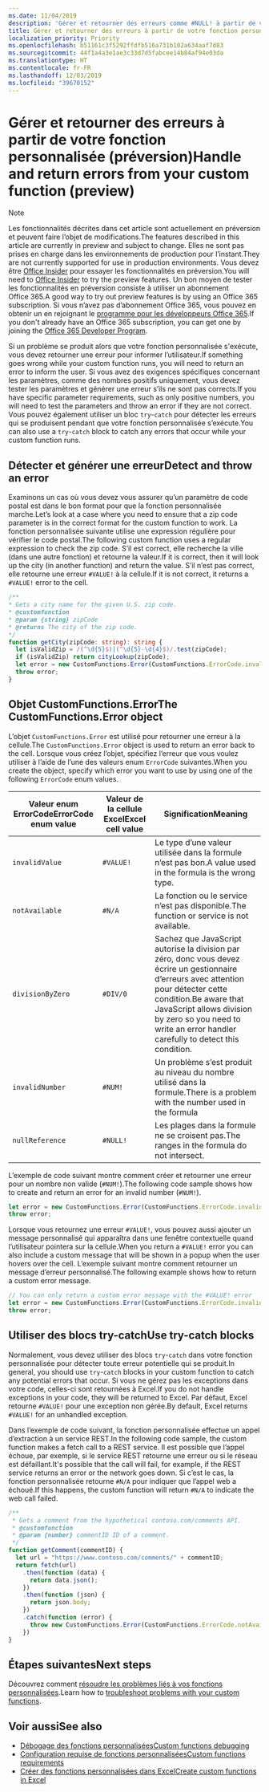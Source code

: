 ```yaml
---
ms.date: 11/04/2019
description: 'Gérer et retourner des erreurs comme #NULL! à partir de votre fonction personnalisée'
title: Gérer et retourner des erreurs à partir de votre fonction personnalisée (préversion)
localization_priority: Priority
ms.openlocfilehash: b51161c3f5292ffdfb516a731b102a634aaf7d83
ms.sourcegitcommit: 44f1a4a3e1ae3c33d7d5fabcee14b84af94e03da
ms.translationtype: HT
ms.contentlocale: fr-FR
ms.lasthandoff: 12/03/2019
ms.locfileid: "39670152"
---
```

# <a name="handle-and-return-errors-from-your-custom-function-preview"></a><span data-ttu-id="cbeb1-104">Gérer et retourner des erreurs à partir de votre fonction personnalisée (préversion)</span><span class="sxs-lookup"><span data-stu-id="cbeb1-104">Handle and return errors from your custom function (preview)</span></span>

> [!NOTE]
> <span data-ttu-id="cbeb1-105">Les fonctionnalités décrites dans cet article sont actuellement en préversion et peuvent faire l’objet de modifications.</span><span class="sxs-lookup"><span data-stu-id="cbeb1-105">The features described in this article are currently in preview and subject to change.</span></span> <span data-ttu-id="cbeb1-106">Elles ne sont pas prises en charge dans les environnements de production pour l’instant.</span><span class="sxs-lookup"><span data-stu-id="cbeb1-106">They are not currently supported for use in production environments.</span></span> <span data-ttu-id="cbeb1-107">Vous devez être [Office Insider](https://insider.office.com/join) pour essayer les fonctionnalités en préversion.</span><span class="sxs-lookup"><span data-stu-id="cbeb1-107">You will need to [Office Insider](https://insider.office.com/join) to try the preview features.</span></span>  <span data-ttu-id="cbeb1-108">Un bon moyen de tester les fonctionnalités en préversion consiste à utiliser un abonnement Office 365.</span><span class="sxs-lookup"><span data-stu-id="cbeb1-108">A good way to try out preview features is by using an Office 365 subscription.</span></span> <span data-ttu-id="cbeb1-109">Si vous n’avez pas d’abonnement Office 365, vous pouvez en obtenir un en rejoignant le [programme pour les développeurs Office 365](https://developer.microsoft.com/office/dev-program).</span><span class="sxs-lookup"><span data-stu-id="cbeb1-109">If you don't already have an Office 365 subscription, you can get one by joining the [Office 365 Developer Program](https://developer.microsoft.com/office/dev-program).</span></span>

<span data-ttu-id="cbeb1-110">Si un problème se produit alors que votre fonction personnalisée s'exécute, vous devez retourner une erreur pour informer l’utilisateur.</span><span class="sxs-lookup"><span data-stu-id="cbeb1-110">If something goes wrong while your custom function runs, you will need to return an error to inform the user.</span></span> <span data-ttu-id="cbeb1-111">Si vous avez des exigences spécifiques concernant les paramètres, comme des nombres positifs uniquement, vous devez tester les paramètres et générer une erreur s’ils ne sont pas corrects.</span><span class="sxs-lookup"><span data-stu-id="cbeb1-111">If you have specific parameter requirements, such as only positive numbers, you will need to test the parameters and throw an error if they are not correct.</span></span> <span data-ttu-id="cbeb1-112">Vous pouvez également utiliser un bloc `try`-`catch` pour détecter les erreurs qui se produisent pendant que votre fonction personnalisée s’exécute.</span><span class="sxs-lookup"><span data-stu-id="cbeb1-112">You can also use a `try`-`catch` block to catch any errors that occur while your custom function runs.</span></span>

## <a name="detect-and-throw-an-error"></a><span data-ttu-id="cbeb1-113">Détecter et générer une erreur</span><span class="sxs-lookup"><span data-stu-id="cbeb1-113">Detect and throw an error</span></span>

<span data-ttu-id="cbeb1-114">Examinons un cas où vous devez vous assurer qu’un paramètre de code postal est dans le bon format pour que la fonction personnalisée marche.</span><span class="sxs-lookup"><span data-stu-id="cbeb1-114">Let’s look at a case where you need to ensure that a zip code parameter is in the correct format for the custom function to work.</span></span> <span data-ttu-id="cbeb1-115">La fonction personnalisée suivante utilise une expression régulière pour vérifier le code postal.</span><span class="sxs-lookup"><span data-stu-id="cbeb1-115">The following custom function uses a regular expression to check the zip code.</span></span> <span data-ttu-id="cbeb1-116">S’il est correct, elle recherche la ville (dans une autre fonction) et retourne la valeur.</span><span class="sxs-lookup"><span data-stu-id="cbeb1-116">If it is correct, then it will look up the city (in another function) and return the value.</span></span> <span data-ttu-id="cbeb1-117">S’il n’est pas correct, elle retourne une erreur `#VALUE!` à la cellule.</span><span class="sxs-lookup"><span data-stu-id="cbeb1-117">If it is not correct, it returns a `#VALUE!` error to the cell.</span></span>

```typescript
/**
* Gets a city name for the given U.S. zip code.
* @customfunction
* @param {string} zipCode
* @returns The city of the zip code.
*/
function getCity(zipCode: string): string {
  let isValidZip = /(^\d{5}$)|(^\d{5}-\d{4}$)/.test(zipCode);
  if (isValidZip) return cityLookup(zipCode);
  let error = new CustomFunctions.Error(CustomFunctions.ErrorCode.invalidValue, "Please provide a valid U.S. zip code.");
  throw error;
}
```

## <a name="the-customfunctionserror-object"></a><span data-ttu-id="cbeb1-118">Objet CustomFunctions.Error</span><span class="sxs-lookup"><span data-stu-id="cbeb1-118">The CustomFunctions.Error object</span></span>

<span data-ttu-id="cbeb1-119">L’objet `CustomFunctions.Error` est utilisé pour retourner une erreur à la cellule.</span><span class="sxs-lookup"><span data-stu-id="cbeb1-119">The `CustomFunctions.Error` object is used to return an error back to the cell.</span></span> <span data-ttu-id="cbeb1-120">Lorsque vous créez l’objet, spécifiez l’erreur que vous voulez utiliser à l’aide de l’une des valeurs enum `ErrorCode` suivantes.</span><span class="sxs-lookup"><span data-stu-id="cbeb1-120">When you create the object, specify which error you want to use by using one of the following `ErrorCode` enum values.</span></span>


|<span data-ttu-id="cbeb1-121">Valeur enum ErrorCode</span><span class="sxs-lookup"><span data-stu-id="cbeb1-121">ErrorCode enum value</span></span>  |<span data-ttu-id="cbeb1-122">Valeur de la cellule Excel</span><span class="sxs-lookup"><span data-stu-id="cbeb1-122">Excel cell value</span></span>  |<span data-ttu-id="cbeb1-123">Signification</span><span class="sxs-lookup"><span data-stu-id="cbeb1-123">Meaning</span></span>  |
|---------------|---------|---------|
|`invalidValue`   | `#VALUE!` | <span data-ttu-id="cbeb1-124">Le type d’une valeur utilisée dans la formule n’est pas bon.</span><span class="sxs-lookup"><span data-stu-id="cbeb1-124">A value used in the formula is the wrong type.</span></span> |
|`notAvailable`   | `#N/A`    | <span data-ttu-id="cbeb1-125">La fonction ou le service n’est pas disponible.</span><span class="sxs-lookup"><span data-stu-id="cbeb1-125">The function or service is not available.</span></span> |
|`divisionByZero` | `#DIV/0`  | <span data-ttu-id="cbeb1-126">Sachez que JavaScript autorise la division par zéro, donc vous devez écrire un gestionnaire d’erreurs avec attention pour détecter cette condition.</span><span class="sxs-lookup"><span data-stu-id="cbeb1-126">Be aware that JavaScript allows division by zero so you need to write an error handler carefully to detect this condition.</span></span> |
|`invalidNumber`  | `#NUM!`   | <span data-ttu-id="cbeb1-127">Un problème s’est produit au niveau du nombre utilisé dans la formule.</span><span class="sxs-lookup"><span data-stu-id="cbeb1-127">There is a problem with the number used in the formula</span></span> |
|`nullReference`  | `#NULL!`  | <span data-ttu-id="cbeb1-128">Les plages dans la formule ne se croisent pas.</span><span class="sxs-lookup"><span data-stu-id="cbeb1-128">The ranges in the formula do not intersect.</span></span> |

<span data-ttu-id="cbeb1-129">L’exemple de code suivant montre comment créer et retourner une erreur pour un nombre non valide (`#NUM!`).</span><span class="sxs-lookup"><span data-stu-id="cbeb1-129">The following code sample shows how to create and return an error for an invalid number (`#NUM!`).</span></span>

```typescript
let error = new CustomFunctions.Error(CustomFunctions.ErrorCode.invalidNumber);
throw error;
```

<span data-ttu-id="cbeb1-130">Lorsque vous retournez une erreur `#VALUE!`, vous pouvez aussi ajouter un message personnalisé qui apparaîtra dans une fenêtre contextuelle quand l’utilisateur pointera sur la cellule.</span><span class="sxs-lookup"><span data-stu-id="cbeb1-130">When you return a `#VALUE!` error you can also include a custom message that will be shown in a popup when the user hovers over the cell.</span></span> <span data-ttu-id="cbeb1-131">L’exemple suivant montre comment retourner un message d’erreur personnalisé.</span><span class="sxs-lookup"><span data-stu-id="cbeb1-131">The following example shows how to return a custom error message.</span></span>

```typescript
// You can only return a custom error message with the #VALUE! error
let error = new CustomFunctions.Error(CustomFunctions.ErrorCode.invalidValue, “The parameter can only contain lowercase characters.”);
throw error;
```

## <a name="use-try-catch-blocks"></a><span data-ttu-id="cbeb1-132">Utiliser des blocs try-catch</span><span class="sxs-lookup"><span data-stu-id="cbeb1-132">Use try-catch blocks</span></span>

<span data-ttu-id="cbeb1-133">Normalement, vous devez utiliser des blocs `try`-`catch` dans votre fonction personnalisée pour détecter toute erreur potentielle qui se produit.</span><span class="sxs-lookup"><span data-stu-id="cbeb1-133">In general, you should use `try`-`catch` blocks in your custom function to catch any potential errors that occur.</span></span> <span data-ttu-id="cbeb1-134">Si vous ne gérez pas les exceptions dans votre code, celles-ci sont retournées à Excel.</span><span class="sxs-lookup"><span data-stu-id="cbeb1-134">If you do not handle exceptions in your code, they will be returned to Excel.</span></span> <span data-ttu-id="cbeb1-135">Par défaut, Excel retourne `#VALUE!` pour une exception non gérée.</span><span class="sxs-lookup"><span data-stu-id="cbeb1-135">By default, Excel returns `#VALUE!` for an unhandled exception.</span></span>

<span data-ttu-id="cbeb1-136">Dans l’exemple de code suivant, la fonction personnalisée effectue un appel d’extraction à un service REST.</span><span class="sxs-lookup"><span data-stu-id="cbeb1-136">In the following code sample, the custom function makes a fetch call to a REST service.</span></span> <span data-ttu-id="cbeb1-137">Il est possible que l’appel échoue, par exemple, si le service REST retourne une erreur ou si le réseau est défaillant.</span><span class="sxs-lookup"><span data-stu-id="cbeb1-137">It's possible that the call will fail, for example, if the REST service returns an error or the network goes down.</span></span> <span data-ttu-id="cbeb1-138">Si c’est le cas, la fonction personnalisée retourne `#N/A` pour indiquer que l’appel web a échoué.</span><span class="sxs-lookup"><span data-stu-id="cbeb1-138">If this happens, the custom function will return `#N/A` to indicate the web call failed.</span></span>


```typescript
/**
 * Gets a comment from the hypothetical contoso.com/comments API.
 * @customfunction
 * @param {number} commentID ID of a comment.
 */
function getComment(commentID) {
  let url = "https://www.contoso.com/comments/" + commentID;
  return fetch(url)
    .then(function (data) {
      return data.json();
    })
    .then(function (json) {
      return json.body;
    })
    .catch(function (error) {
      throw new CustomFunctions.Error(CustomFunctions.ErrorCode.notAvailable);
    })
}
```

## <a name="next-steps"></a><span data-ttu-id="cbeb1-139">Étapes suivantes</span><span class="sxs-lookup"><span data-stu-id="cbeb1-139">Next steps</span></span>

<span data-ttu-id="cbeb1-140">Découvrez comment [résoudre les problèmes liés à vos fonctions personnalisées](custom-functions-troubleshooting.md).</span><span class="sxs-lookup"><span data-stu-id="cbeb1-140">Learn how to [troubleshoot problems with your custom functions](custom-functions-troubleshooting.md).</span></span>

## <a name="see-also"></a><span data-ttu-id="cbeb1-141">Voir aussi</span><span class="sxs-lookup"><span data-stu-id="cbeb1-141">See also</span></span>

* [<span data-ttu-id="cbeb1-142">Débogage des fonctions personnalisées</span><span class="sxs-lookup"><span data-stu-id="cbeb1-142">Custom functions debugging</span></span>](custom-functions-debugging.md)
* [<span data-ttu-id="cbeb1-143">Configuration requise de fonctions personnalisées</span><span class="sxs-lookup"><span data-stu-id="cbeb1-143">Custom functions requirements</span></span>](custom-functions-requirement-sets.md)
* [<span data-ttu-id="cbeb1-144">Créer des fonctions personnalisées dans Excel</span><span class="sxs-lookup"><span data-stu-id="cbeb1-144">Create custom functions in Excel</span></span>](custom-functions-overview.md)
